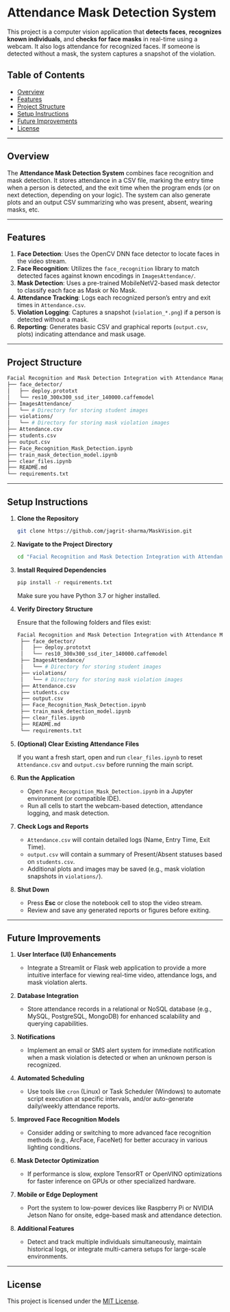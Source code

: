 # Attendance Mask Detection System

This project is a computer vision application that **detects faces**, **recognizes known individuals**, and **checks for face masks** in real-time using a webcam. It also logs attendance for recognized faces. If someone is detected without a mask, the system captures a snapshot of the violation.

## Table of Contents

- [Overview](#overview)
- [Features](#features)
- [Project Structure](#project-structure)
- [Setup Instructions](#setup-instructions)
- [Future Improvements](#future-improvements)
- [License](#license)
---

## Overview

The **Attendance Mask Detection System** combines face recognition and mask detection. It stores attendance in a CSV file, marking the entry time when a person is detected, and the exit time when the program ends (or on next detection, depending on your logic). The system can also generate plots and an output CSV summarizing who was present, absent, wearing masks, etc.

---

## Features

1. **Face Detection**: Uses the OpenCV DNN face detector to locate faces in the video stream.
2. **Face Recognition**: Utilizes the `face_recognition` library to match detected faces against known encodings in `ImagesAttendance/`.
3. **Mask Detection**: Uses a pre-trained MobileNetV2-based mask detector to classify each face as Mask or No Mask.
4. **Attendance Tracking**: Logs each recognized person’s entry and exit times in `Attendance.csv`.
5. **Violation Logging**: Captures a snapshot (`violation_*.png`) if a person is detected without a mask.
6. **Reporting**: Generates basic CSV and graphical reports (`output.csv`, plots) indicating attendance and mask usage.

---

## Project Structure

```bash
Facial Recognition and Mask Detection Integration with Attendance Management System/
├── face_detector/
│   ├── deploy.prototxt
│   └── res10_300x300_ssd_iter_140000.caffemodel
├── ImagesAttendance/
│   └── # Directory for storing student images
├── violations/
│   └── # Directory for storing mask violation images
├── Attendance.csv
├── students.csv
├── output.csv
├── Face_Recognition_Mask_Detection.ipynb
├── train_mask_detection_model.ipynb
├── clear_files.ipynb
├── README.md
└── requirements.txt
```
---

## Setup Instructions

1. **Clone the Repository**

   ```bash
   git clone https://github.com/jagrit-sharma/MaskVision.git
   ```

2. **Navigate to the Project Directory**

   ```bash
   cd "Facial Recognition and Mask Detection Integration with Attendance Management System"
   ```

3. **Install Required Dependencies**

   ```bash
   pip install -r requirements.txt
   ```

   Make sure you have Python 3.7 or higher installed.

4. **Verify Directory Structure**

   Ensure that the following folders and files exist:
   ```bash
   Facial Recognition and Mask Detection Integration with Attendance Management System/
    ├── face_detector/
    │   ├── deploy.prototxt
    │   └── res10_300x300_ssd_iter_140000.caffemodel
    ├── ImagesAttendance/
    │   └── # Directory for storing student images
    ├── violations/
    │   └── # Directory for storing mask violation images
    ├── Attendance.csv
    ├── students.csv
    ├── output.csv
    ├── Face_Recognition_Mask_Detection.ipynb
    ├── train_mask_detection_model.ipynb
    ├── clear_files.ipynb
    ├── README.md
    └── requirements.txt
   ```

5. **(Optional) Clear Existing Attendance Files**

   If you want a fresh start, open and run `clear_files.ipynb` to reset `Attendance.csv` and `output.csv` before running the main script.

6. **Run the Application**

   - Open `Face_Recognition_Mask_Detection.ipynb` in a Jupyter environment (or compatible IDE).
   - Run all cells to start the webcam-based detection, attendance logging, and mask detection.

7. **Check Logs and Reports**

   - `Attendance.csv` will contain detailed logs (Name, Entry Time, Exit Time).
   - `output.csv` will contain a summary of Present/Absent statuses based on `students.csv`.
   - Additional plots and images may be saved (e.g., mask violation snapshots in `violations/`).

8. **Shut Down**

   - Press **Esc** or close the notebook cell to stop the video stream.
   - Review and save any generated reports or figures before exiting.
  ---
  ## Future Improvements

1. **User Interface (UI) Enhancements**  
   - Integrate a Streamlit or Flask web application to provide a more intuitive interface for viewing real-time video, attendance logs, and mask violation alerts.

2. **Database Integration**  
   - Store attendance records in a relational or NoSQL database (e.g., MySQL, PostgreSQL, MongoDB) for enhanced scalability and querying capabilities.

3. **Notifications**  
   - Implement an email or SMS alert system for immediate notification when a mask violation is detected or when an unknown person is recognized.

4. **Automated Scheduling**  
   - Use tools like `cron` (Linux) or Task Scheduler (Windows) to automate script execution at specific intervals, and/or auto-generate daily/weekly attendance reports.

5. **Improved Face Recognition Models**  
   - Consider adding or switching to more advanced face recognition methods (e.g., ArcFace, FaceNet) for better accuracy in various lighting conditions.

6. **Mask Detector Optimization**  
   - If performance is slow, explore TensorRT or OpenVINO optimizations for faster inference on GPUs or other specialized hardware.

7. **Mobile or Edge Deployment**  
   - Port the system to low-power devices like Raspberry Pi or NVIDIA Jetson Nano for onsite, edge-based mask and attendance detection.

8. **Additional Features**  
   - Detect and track multiple individuals simultaneously, maintain historical logs, or integrate multi-camera setups for large-scale environments.
  ---
  ## License

This project is licensed under the [MIT License](https://github.com/jagrit-sharma/MaskVision/blob/main/LICENSE).

